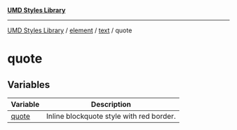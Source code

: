 [**UMD Styles Library**](../../../../../README.md)

***

[UMD Styles Library](../../../../../README.md) / [element](../../../../README.md) / [text](../../README.md) / quote

# quote

## Variables

| Variable | Description |
| ------ | ------ |
| [quote](variables/quote.md) | Inline blockquote style with red border. |
